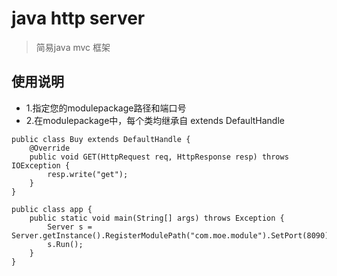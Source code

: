 # java http server

>简易java mvc 框架

## 使用说明

+ 1.指定您的modulepackage路径和端口号
+ 2.在modulepackage中，每个类均继承自 extends DefaultHandle
```
public class Buy extends DefaultHandle {
    @Override
    public void GET(HttpRequest req, HttpResponse resp) throws IOException {
        resp.write("get");
    }
}
```
```
public class app {
    public static void main(String[] args) throws Exception {
        Server s = Server.getInstance().RegisterModulePath("com.moe.module").SetPort(8090);
        s.Run();
    }
}

```